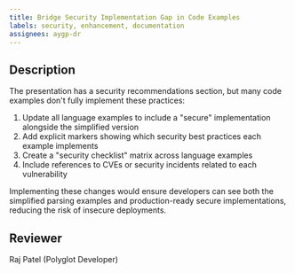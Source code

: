 ```yaml
---
title: Bridge Security Implementation Gap in Code Examples
labels: security, enhancement, documentation
assignees: aygp-dr
---
```


## Description
The presentation has a security recommendations section, but many code examples don't fully implement these practices:

1. Update all language examples to include a "secure" implementation alongside the simplified version
2. Add explicit markers showing which security best practices each example implements
3. Create a "security checklist" matrix across language examples
4. Include references to CVEs or security incidents related to each vulnerability

Implementing these changes would ensure developers can see both the simplified parsing examples and production-ready secure implementations, reducing the risk of insecure deployments.

## Reviewer
Raj Patel (Polyglot Developer)